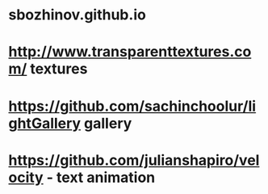 # sbozhinov.github.io
# http://www.transparenttextures.com/ textures
# https://github.com/sachinchoolur/lightGallery gallery
# https://github.com/julianshapiro/velocity - text animation